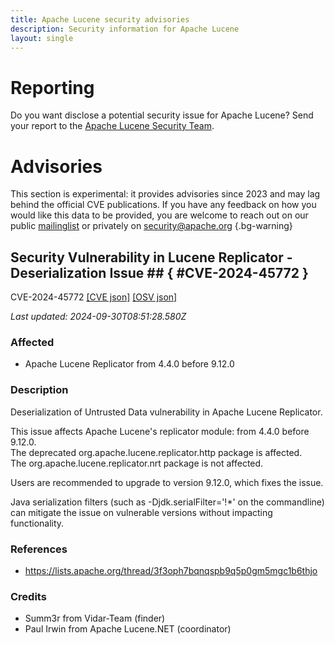```yaml
---
title: Apache Lucene security advisories
description: Security information for Apache Lucene
layout: single
---
```


# Reporting

Do you want disclose a potential security issue for Apache Lucene? Send your report to the [Apache Lucene Security Team](mailto:security@lucene.apache.org).

# Advisories

This section is experimental: it provides advisories since 2023 and may lag behind the official CVE publications. If you have any feedback on how you would like this data to be provided, you are welcome to reach out on our public [mailinglist](/mailinglist) or privately on [security@apache.org](mailto:security@apache.org)
{.bg-warning}

## Security Vulnerability in Lucene Replicator - Deserialization Issue ## { #CVE-2024-45772 }

CVE-2024-45772 [\[CVE json\]](./CVE-2024-45772.cve.json) [\[OSV json\]](./CVE-2024-45772.osv.json)



_Last updated: 2024-09-30T08:51:28.580Z_

### Affected

* Apache Lucene Replicator from 4.4.0 before 9.12.0


### Description

<p>Deserialization of Untrusted Data vulnerability in Apache Lucene Replicator.</p><p>This issue affects Apache Lucene's replicator module: from 4.4.0 before 9.12.0.<br>The deprecated org.apache.lucene.replicator.http package is affected.<br>The org.apache.lucene.replicator.nrt package is not affected.</p><p><span style="background-color: var(--wht);">Users are recommended to upgrade to version 9.12.0, which fixes the issue.</span></p><p><span style="background-color: var(--wht);">Java serialization filters (such as&nbsp;<span style="background-color: rgb(255, 255, 255);">-Djdk.serialFilter='!*' on the commandline) can mitigate the issue on vulnerable versions without impacting functionality.</span></span></p>

### References
* https://lists.apache.org/thread/3f3oph7bqnqspb9q5p0gm5mgc1b6thjo


### Credits
* Summ3r from Vidar-Team (finder)
* Paul Irwin from Apache Lucene.NET (coordinator)
